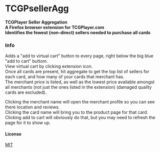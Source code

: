 # TCGPsellerAgg
__TCGPlayer Seller Aggregation__\
__A Firefox browser extension for TCGPlayer.com__\
__Identifies the fewest (non-direct) sellers needed to purchase all cards__

### Info
Adds a "add to virtual cart" button to every page, right below the big blue "add to cart" buttom.\
View virtual cart by clicking extension icon.\
Once all cards are present, hit aggregate to get the top list of sellers for each card, and how many of your cards that merchant has.\
The merchant price is listed, as well as the lowest price available amongst all merchants (not just the ones listed in the extension) (damaged quality cards are excluded).

Clicking the merchant name will open the merchant profile so you can see there location and reviews.\
Clicking the card name will bring you to the product page for that card.\
Clicking add to cart will obviously do that, but you may need to refresh the page for it to show up.

#### License
[MIT](LICENSE)
